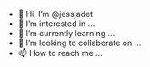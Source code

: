- 👋 Hi, I’m @jessjadet
- 👀 I’m interested in ...
- 🌱 I’m currently learning ...
- 💞️ I’m looking to collaborate on ...
- 📫 How to reach me ...

<!---
jessjadet/jessjadet is a ✨ special ✨ repository because its `README.md` (this file) appears on your GitHub profile.
You can click the Preview link to take a look at your changes.
--->
